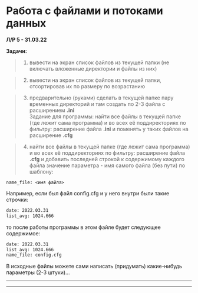 # Работа с файлами и потоками данных  

**Л/Р 5 - 31.03.22**  

**Задачи:**  

> 1) вывести на экран список файлов из текущей папки (не включать вложенные директории и файлы из них)  

> 2) вывести на экран список файлов из текущей папки, отсортировав их по размеру по возрастанию  

> 3) предварительно (руками) сделать в текущей папке пару временных директорий и там создать по 2-3 файла с расширением **.ini**  
> Задание для программы: найти все файлы в текущей папке (где лежит сама программа) и во всех её поддиректориях по фильтру: расширение файла **.ini** и поменять у таких файлов на расширение **.cfg**  

> 4) найти все файлы в текущей папке (где лежит сама программа) и во всех её поддиректориях по фильтру: расширение файла **.cfg** и добавить последней строкой к содержимому каждого файла значение параметра - имя самого файла (без пути) по шаблону:
```
name_file: <имя файла>
```
Например, если был файл config.cfg и у него внутри были такие строчки:
```txt
date: 2022.03.31
list_avg: 1024.666
```
то после работы программы в этом файле будет следующее содержимое:
```txt
date: 2022.03.31
list_avg: 1024.666
name_file: config.cfg
```

В исходные файлы можете сами написать (придумать) какие-нибудь параметры (2-3 штуки)...

---  

---  

